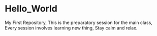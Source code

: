 # Hello_World
My First Repository,
This is the preparatory session for the main class,
Every session involves learning new thing,
Stay calm and relax.
